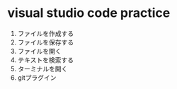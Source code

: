 # visual studio code practice

1. ファイルを作成する
2. ファイルを保存する
3. ファイルを開く
4. テキストを検索する
5. ターミナルを開く
6. gitプラグイン

